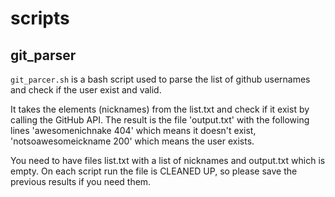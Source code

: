 # scripts

## git_parser

`git_parcer.sh` is a bash script used to parse the list of github usernames and check if the user exist and valid. 

It takes the elements (nicknames) from the list.txt and check if it exist by calling the GitHub API. The result is the file 'output.txt' with the following lines 'awesomenichnake 404' which means it doesn't exist, 'notsoawesomeickname 200' which means the user exists. 

You need to have files list.txt with a list of nicknames and output.txt which is empty. On each script run the file is CLEANED UP, so please save the previous results if you need them. 
